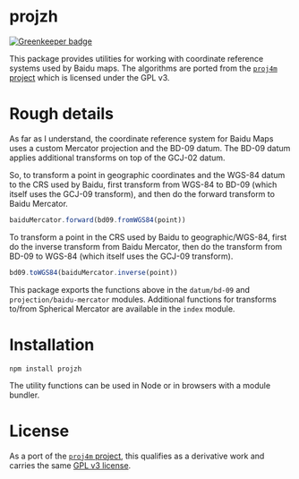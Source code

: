 # projzh

[![Greenkeeper badge](https://badges.greenkeeper.io/tschaub/projzh.svg)](https://greenkeeper.io/)

This package provides utilities for working with coordinate reference systems used by Baidu maps.  The algorithms are ported from the [`proj4m` project](https://github.com/MapTalks/proj4m) which is licensed under the GPL v3.

# Rough details

As far as I understand, the coordinate reference system for Baidu Maps uses a custom Mercator projection and the BD-09 datum.  The BD-09 datum applies additional transforms on top of the GCJ-02 datum.

So, to transform a point in geographic coordinates and the WGS-84 datum to the CRS used by Baidu, first transform from WGS-84 to BD-09 (which itself uses the GCJ-09 transform), and then do the forward transform to Baidu Mercator.

```js
baiduMercator.forward(bd09.fromWGS84(point))
```

To transform a point in the CRS used by Baidu to geographic/WGS-84, first do the inverse transform from Baidu Mercator, then do the transform from BD-09 to WGS-84 (which itself uses the GCJ-09 transform).

```js
bd09.toWGS84(baiduMercator.inverse(point))
```

This package exports the functions above in the `datum/bd-09` and `projection/baidu-mercator` modules.  Additional functions for transforms to/from Spherical Mercator are available in the `index` module.

# Installation

    npm install projzh

The utility functions can be used in Node or in browsers with a module bundler.

# License

As a port of the [`proj4m` project](https://github.com/MapTalks/proj4m), this qualifies as a derivative work and carries the same [GPL v3 license](https://tldrlegal.com/license/gnu-general-public-license-v3-(gpl-3)).
